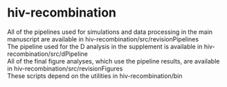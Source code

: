 # hiv-recombination
All of the pipelines used for simulations and data processing in the main manuscript are available in hiv-recombination/src/revisionPipelines \
The pipeline used for the D analysis in the supplement is available in hiv-recombination/src/dPipeline \
All of the final figure analyses, which use the pipeline results, are available in hiv-recombination/src/revisionFigures\
These scripts depend on the utilities in hiv-recombination/bin 
